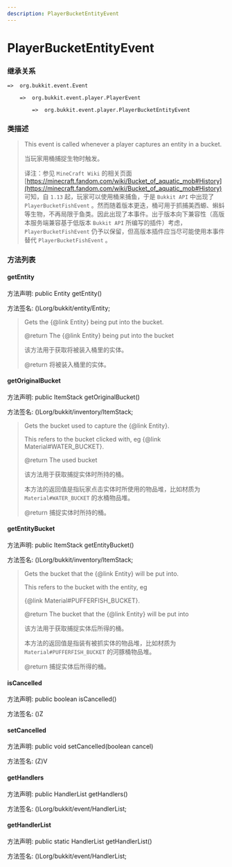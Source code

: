 ```yaml
---
description: PlayerBucketEntityEvent
---
```


# PlayerBucketEntityEvent

### 继承关系

    =>  org.bukkit.event.Event

        =>  org.bukkit.event.player.PlayerEvent

            =>  org.bukkit.event.player.PlayerBucketEntityEvent

### 类描述

> This event is called whenever a player captures an entity in a bucket.
> 
> <p>
> 
> 当玩家用桶捕捉生物时触发。
> 
> <p>
> 
> 译注：参见 `MineCraft Wiki` 的相关页面 [https://minecraft.fandom.com/wiki/Bucket_of_aquatic_mob#History](https://minecraft.fandom.com/wiki/Bucket_of_aquatic_mob#History) 可知，自 `1.13` 起，玩家可以使用桶来捕鱼，于是 `Bukkit API` 中出现了 `PlayerBucketFishEvent` 。然而随着版本更迭，桶可用于抓捕美西螈、蝌蚪等生物，不再局限于鱼类。因此出现了本事件。出于版本向下兼容性（高版本服务端兼容基于低版本 `Bukkit API` 所编写的插件）考虑，`PlayerBucketFishEvent` 仍予以保留，但高版本插件应当尽可能使用本事件替代 `PlayerBucketFishEvent` 。

### 方法列表

#### getEntity

方法声明: public Entity getEntity()

方法签名: ()Lorg/bukkit/entity/Entity;

> Gets the {@link Entity} being put into the bucket.
> 
> @return The {@link Entity} being put into the bucket
> 
> <p>
> 
> 该方法用于获取将被装入桶里的实体。
> 
> @return 将被装入桶里的实体。

#### getOriginalBucket

方法声明: public ItemStack getOriginalBucket()

方法签名: ()Lorg/bukkit/inventory/ItemStack;

> Gets the bucket used to capture the {@link Entity}.
> 
> This refers to the bucket clicked with, eg {@link Material#WATER_BUCKET}.
> 
> @return The used bucket
> 
> <p>
> 
> 该方法用于获取捕捉实体时所持的桶。
> 
> 本方法的返回值是指玩家点击实体时所使用的物品堆，比如材质为 `Material#WATER_BUCKET` 的水桶物品堆。
> 
> @return 捕捉实体时所持的桶。

#### getEntityBucket

方法声明: public ItemStack getEntityBucket()

方法签名: ()Lorg/bukkit/inventory/ItemStack;

> Gets the bucket that the {@link Entity} will be put into.
> 
> This refers to the bucket with the entity, eg
> 
> {@link Material#PUFFERFISH_BUCKET}.
> 
> @return The bucket that the {@link Entity} will be put into
> 
> <p>
> 
> 该方法用于获取捕捉实体后所得的桶。
> 
> 本方法的返回值是指装有被抓实体的物品堆，比如材质为 `Material#PUFFERFISH_BUCKET` 的河豚桶物品堆。
> 
> @return 捕捉实体后所得的桶。

#### isCancelled

方法声明: public boolean isCancelled()

方法签名: ()Z

#### setCancelled

方法声明: public void setCancelled(boolean cancel)

方法签名: (Z)V

#### getHandlers

方法声明: public HandlerList getHandlers()

方法签名: ()Lorg/bukkit/event/HandlerList;

#### getHandlerList

方法声明: public static HandlerList getHandlerList()

方法签名: ()Lorg/bukkit/event/HandlerList;